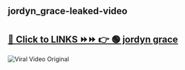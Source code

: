 
 ## jordyn_grace-leaked-video 

# <h2><a href="https://clipsfans.com/jordyn_grace&ref=git">🔗 Click to LINKS ⏩⏩ 👉 🟢 jordyn grace </a></h2>

<a href="https://clipsfans.com/jordyn_grace&ref=git" rel="nofollow" data-target="animated-image.originalLink"><img src="https://i.ibb.co.com/xMMVF88/686577567.gif" alt="Viral Video Original" style="max-width: 100%; display: inline-block;" data-target="animated-image.originalImage"></a>
